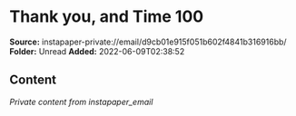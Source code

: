 # Thank you, and Time 100

**Source:** instapaper-private://email/d9cb01e915f051b602f4841b316916bb/
**Folder:** Unread
**Added:** 2022-06-09T02:38:52




## Content
*Private content from instapaper_email*
